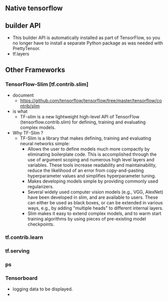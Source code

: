 ## Native tensorflow

## builder API
- This builder API is automatically installed as part of TensorFlow, so you no longer have to install a separate Python package as was needed with PrettyTensor.
- tf.layers

## Other Frameworks
 
### TensorFlow-Slim [tf.contrib.slim]
- document
    - https://github.com/tensorflow/tensorflow/tree/master/tensorflow/contrib/slim
- is what
    - TF-slim is a new lightweight high-level API of TensorFlow (tensorflow.contrib.slim) for defining, training and evaluating complex models. 
- Why TF-Slim ?
    - TF-Slim is a library that makes defining, training and evaluating neural networks simple:
        - Allows the user to define models much more compactly by eliminating boilerplate code. This is accomplished through the use of argument scoping and numerous high level layers and variables. These tools increase readability and maintainability, reduce the likelihood of an error from copy-and-pasting hyperparameter values and simplifies hyperparameter tuning.
        - Makes developing models simple by providing commonly used regularizers.
        - Several widely used computer vision models (e.g., VGG, AlexNet) have been developed in slim, and are available to users. These can either be used as black boxes, or can be extended in various ways, e.g., by adding "multiple heads" to different internal layers.
        - Slim makes it easy to extend complex models, and to warm start training algorithms by using pieces of pre-existing model checkpoints.
        

### tf.contrib.learn


### tf.serving


### ps

### Tensorboard
- logging data to be displayed.
-  
